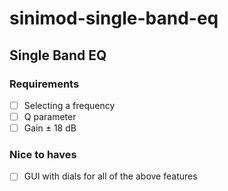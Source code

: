 # sinimod-single-band-eq

## Single Band EQ

### Requirements 
- [ ] Selecting a frequency
- [ ] Q parameter
- [ ] Gain ± 18 dB

### Nice to haves
- [ ] GUI with dials for all of the above features

